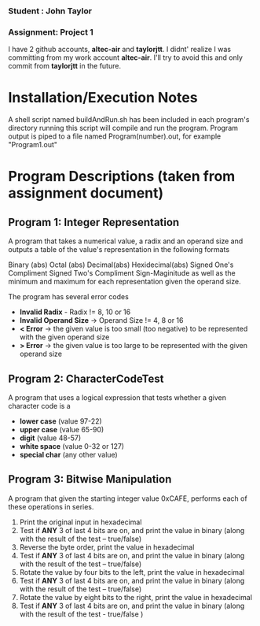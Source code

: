### Student : John Taylor
### Assignment:	Project 1

I have 2 github accounts, **altec-air** and **taylorjtt**. I didnt' realize I was committing from my work account **altec-air**. I'll try to avoid this and only commit from **taylorjtt** in the future.


# Installation/Execution Notes
A shell script named buildAndRun.sh has been included in each program's directory
running this script will compile and run the program. Program output is piped to 
a file named Program(number).out, for example "Program1.out"

# Program Descriptions (taken from assignment document)

## Program 1: Integer Representation
A program that takes a numerical value, a radix and an operand size and outputs
a table of the value's representation in the following formats

Binary (abs)
Octal (abs)
Decimal(abs)
Hexidecimal(abs)
Signed One's Compliment
Signed Two's Compliment
Sign-Maginitude
as well as the minimum and maximum for each representation given the operand size.

The program has several error codes

* **Invalid Radix**			-  Radix != 8, 10 or 16
* **Invalid Operand Size**	-> Operand Size != 4, 8 or 16
* **< Error**				-> the given value is too small (too negative) to be represented with the given operand size
* **> Error**				-> the given value is too large to be represented with the given operand size



## Program 2: CharacterCodeTest
A program that uses a logical expression that tests whether a given character code is a

* **lower case**	(value 97-22)
* **upper case** 	(value 65-90)
* **digit** 		(value 48-57)
* **white space** 	(value 0-32 or 127)
* **special char** 	(any other value)

## Program 3: Bitwise Manipulation
A program that given the starting integer value 0xCAFE, performs each of these operations in
series.

1. Print the original input in hexadecimal
2. Test if **ANY** 3 of last 4 bits are on, and print the value in binary (along with the result of the test –
  true/false)
3. Reverse the byte order, print the value in hexadecimal
4. Test if **ANY** 3 of last 4 bits are on, and print the value in binary (along with the result of the test –
  true/false)
5. Rotate the value by four bits to the left, print the value in hexadecimal
6. Test if **ANY** 3 of last 4 bits are on, and print the value in binary (along with the result of the test –
  true/false)
7. Rotate the value by eight bits to the right, print the value in hexadecimal
8. Test if **ANY** 3 of last 4 bits are on, and print the value in binary (along with the result of the test - true/false
)

